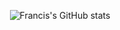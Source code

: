 <div align=center>

![Francis's GitHub stats](https://github-readme-stats.vercel.app/api?username=FrancisLangit&show_icons=true&theme=dark&hide=contribs)

</div>
